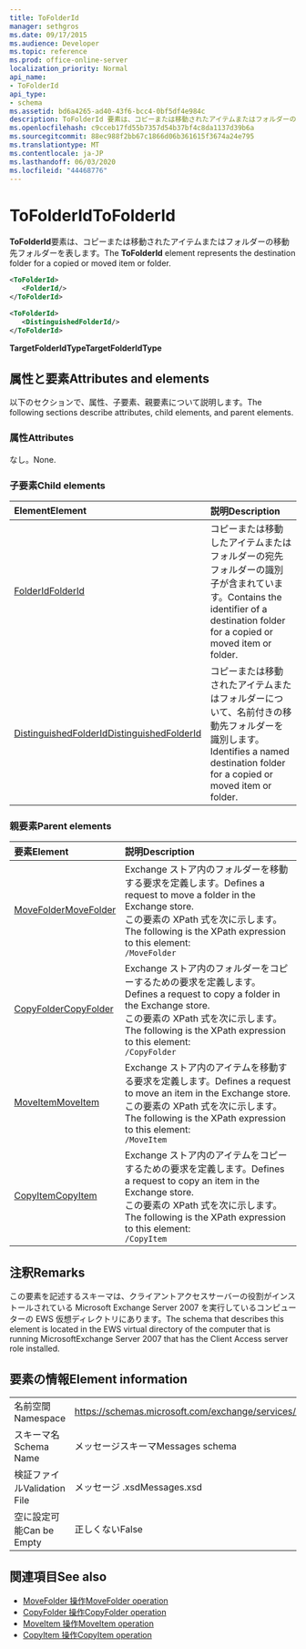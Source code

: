 ```yaml
---
title: ToFolderId
manager: sethgros
ms.date: 09/17/2015
ms.audience: Developer
ms.topic: reference
ms.prod: office-online-server
localization_priority: Normal
api_name:
- ToFolderId
api_type:
- schema
ms.assetid: bd6a4265-ad40-43f6-bcc4-0bf5df4e984c
description: ToFolderId 要素は、コピーまたは移動されたアイテムまたはフォルダーの移動先フォルダーを表します。
ms.openlocfilehash: c9cceb17fd55b7357d54b37bf4c8da1137d39b6a
ms.sourcegitcommit: 88ec988f2bb67c1866d06b361615f3674a24e795
ms.translationtype: MT
ms.contentlocale: ja-JP
ms.lasthandoff: 06/03/2020
ms.locfileid: "44468776"
---
```

# <a name="tofolderid"></a><span data-ttu-id="171e8-103">ToFolderId</span><span class="sxs-lookup"><span data-stu-id="171e8-103">ToFolderId</span></span>

<span data-ttu-id="171e8-104">**ToFolderId**要素は、コピーまたは移動されたアイテムまたはフォルダーの移動先フォルダーを表します。</span><span class="sxs-lookup"><span data-stu-id="171e8-104">The **ToFolderId** element represents the destination folder for a copied or moved item or folder.</span></span> 
  
```xml
<ToFolderId>
   <FolderId/>
</ToFolderId>
```

```xml
<ToFolderId>
   <DistinguishedFolderId/>
</ToFolderId>
```

<span data-ttu-id="171e8-105">**TargetFolderIdType**</span><span class="sxs-lookup"><span data-stu-id="171e8-105">**TargetFolderIdType**</span></span>

## <a name="attributes-and-elements"></a><span data-ttu-id="171e8-106">属性と要素</span><span class="sxs-lookup"><span data-stu-id="171e8-106">Attributes and elements</span></span>

<span data-ttu-id="171e8-107">以下のセクションで、属性、子要素、親要素について説明します。</span><span class="sxs-lookup"><span data-stu-id="171e8-107">The following sections describe attributes, child elements, and parent elements.</span></span>
  
### <a name="attributes"></a><span data-ttu-id="171e8-108">属性</span><span class="sxs-lookup"><span data-stu-id="171e8-108">Attributes</span></span>

<span data-ttu-id="171e8-109">なし。</span><span class="sxs-lookup"><span data-stu-id="171e8-109">None.</span></span>
  
### <a name="child-elements"></a><span data-ttu-id="171e8-110">子要素</span><span class="sxs-lookup"><span data-stu-id="171e8-110">Child elements</span></span>

|<span data-ttu-id="171e8-111">**Element**</span><span class="sxs-lookup"><span data-stu-id="171e8-111">**Element**</span></span>|<span data-ttu-id="171e8-112">**説明**</span><span class="sxs-lookup"><span data-stu-id="171e8-112">**Description**</span></span>|
|:-----|:-----|
|[<span data-ttu-id="171e8-113">FolderId</span><span class="sxs-lookup"><span data-stu-id="171e8-113">FolderId</span></span>](folderid.md) <br/> |<span data-ttu-id="171e8-114">コピーまたは移動したアイテムまたはフォルダーの宛先フォルダーの識別子が含まれています。</span><span class="sxs-lookup"><span data-stu-id="171e8-114">Contains the identifier of a destination folder for a copied or moved item or folder.</span></span>  <br/> |
|[<span data-ttu-id="171e8-115">DistinguishedFolderId</span><span class="sxs-lookup"><span data-stu-id="171e8-115">DistinguishedFolderId</span></span>](distinguishedfolderid.md) <br/> |<span data-ttu-id="171e8-116">コピーまたは移動されたアイテムまたはフォルダーについて、名前付きの移動先フォルダーを識別します。</span><span class="sxs-lookup"><span data-stu-id="171e8-116">Identifies a named destination folder for a copied or moved item or folder.</span></span>  <br/> |
   
### <a name="parent-elements"></a><span data-ttu-id="171e8-117">親要素</span><span class="sxs-lookup"><span data-stu-id="171e8-117">Parent elements</span></span>

|<span data-ttu-id="171e8-118">**要素**</span><span class="sxs-lookup"><span data-stu-id="171e8-118">**Element**</span></span>|<span data-ttu-id="171e8-119">**説明**</span><span class="sxs-lookup"><span data-stu-id="171e8-119">**Description**</span></span>|
|:-----|:-----|
|[<span data-ttu-id="171e8-120">MoveFolder</span><span class="sxs-lookup"><span data-stu-id="171e8-120">MoveFolder</span></span>](movefolder.md) <br/> |<span data-ttu-id="171e8-121">Exchange ストア内のフォルダーを移動する要求を定義します。</span><span class="sxs-lookup"><span data-stu-id="171e8-121">Defines a request to move a folder in the Exchange store.</span></span>  <br/> <span data-ttu-id="171e8-122">この要素の XPath 式を次に示します。</span><span class="sxs-lookup"><span data-stu-id="171e8-122">The following is the XPath expression to this element:</span></span>  <br/>  `/MoveFolder` <br/> |
|[<span data-ttu-id="171e8-123">CopyFolder</span><span class="sxs-lookup"><span data-stu-id="171e8-123">CopyFolder</span></span>](copyfolder.md) <br/> |<span data-ttu-id="171e8-124">Exchange ストア内のフォルダーをコピーするための要求を定義します。</span><span class="sxs-lookup"><span data-stu-id="171e8-124">Defines a request to copy a folder in the Exchange store.</span></span>  <br/> <span data-ttu-id="171e8-125">この要素の XPath 式を次に示します。</span><span class="sxs-lookup"><span data-stu-id="171e8-125">The following is the XPath expression to this element:</span></span>  <br/>  `/CopyFolder` <br/> |
|[<span data-ttu-id="171e8-126">MoveItem</span><span class="sxs-lookup"><span data-stu-id="171e8-126">MoveItem</span></span>](moveitem.md) <br/> |<span data-ttu-id="171e8-127">Exchange ストア内のアイテムを移動する要求を定義します。</span><span class="sxs-lookup"><span data-stu-id="171e8-127">Defines a request to move an item in the Exchange store.</span></span>  <br/> <span data-ttu-id="171e8-128">この要素の XPath 式を次に示します。</span><span class="sxs-lookup"><span data-stu-id="171e8-128">The following is the XPath expression to this element:</span></span>  <br/>  `/MoveItem` <br/> |
|[<span data-ttu-id="171e8-129">CopyItem</span><span class="sxs-lookup"><span data-stu-id="171e8-129">CopyItem</span></span>](copyitem.md) <br/> |<span data-ttu-id="171e8-130">Exchange ストア内のアイテムをコピーするための要求を定義します。</span><span class="sxs-lookup"><span data-stu-id="171e8-130">Defines a request to copy an item in the Exchange store.</span></span>  <br/> <span data-ttu-id="171e8-131">この要素の XPath 式を次に示します。</span><span class="sxs-lookup"><span data-stu-id="171e8-131">The following is the XPath expression to this element:</span></span>  <br/>  `/CopyItem` <br/> |
   
## <a name="remarks"></a><span data-ttu-id="171e8-132">注釈</span><span class="sxs-lookup"><span data-stu-id="171e8-132">Remarks</span></span>

<span data-ttu-id="171e8-133">この要素を記述するスキーマは、クライアントアクセスサーバーの役割がインストールされている Microsoft Exchange Server 2007 を実行しているコンピューターの EWS 仮想ディレクトリにあります。</span><span class="sxs-lookup"><span data-stu-id="171e8-133">The schema that describes this element is located in the EWS virtual directory of the computer that is running MicrosoftExchange Server 2007 that has the Client Access server role installed.</span></span>
  
## <a name="element-information"></a><span data-ttu-id="171e8-134">要素の情報</span><span class="sxs-lookup"><span data-stu-id="171e8-134">Element information</span></span>

|||
|:-----|:-----|
|<span data-ttu-id="171e8-135">名前空間</span><span class="sxs-lookup"><span data-stu-id="171e8-135">Namespace</span></span>  <br/> |https://schemas.microsoft.com/exchange/services/2006/messages  <br/> |
|<span data-ttu-id="171e8-136">スキーマ名</span><span class="sxs-lookup"><span data-stu-id="171e8-136">Schema Name</span></span>  <br/> |<span data-ttu-id="171e8-137">メッセージスキーマ</span><span class="sxs-lookup"><span data-stu-id="171e8-137">Messages schema</span></span>  <br/> |
|<span data-ttu-id="171e8-138">検証ファイル</span><span class="sxs-lookup"><span data-stu-id="171e8-138">Validation File</span></span>  <br/> |<span data-ttu-id="171e8-139">メッセージ .xsd</span><span class="sxs-lookup"><span data-stu-id="171e8-139">Messages.xsd</span></span>  <br/> |
|<span data-ttu-id="171e8-140">空に設定可能</span><span class="sxs-lookup"><span data-stu-id="171e8-140">Can be Empty</span></span>  <br/> |<span data-ttu-id="171e8-141">正しくない</span><span class="sxs-lookup"><span data-stu-id="171e8-141">False</span></span>  <br/> |
   
## <a name="see-also"></a><span data-ttu-id="171e8-142">関連項目</span><span class="sxs-lookup"><span data-stu-id="171e8-142">See also</span></span>

- [<span data-ttu-id="171e8-143">MoveFolder 操作</span><span class="sxs-lookup"><span data-stu-id="171e8-143">MoveFolder operation</span></span>](movefolder-operation.md)  
- [<span data-ttu-id="171e8-144">CopyFolder 操作</span><span class="sxs-lookup"><span data-stu-id="171e8-144">CopyFolder operation</span></span>](copyfolder-operation.md) 
- [<span data-ttu-id="171e8-145">MoveItem 操作</span><span class="sxs-lookup"><span data-stu-id="171e8-145">MoveItem operation</span></span>](moveitem-operation.md) 
- [<span data-ttu-id="171e8-146">CopyItem 操作</span><span class="sxs-lookup"><span data-stu-id="171e8-146">CopyItem operation</span></span>](copyitem-operation.md)

